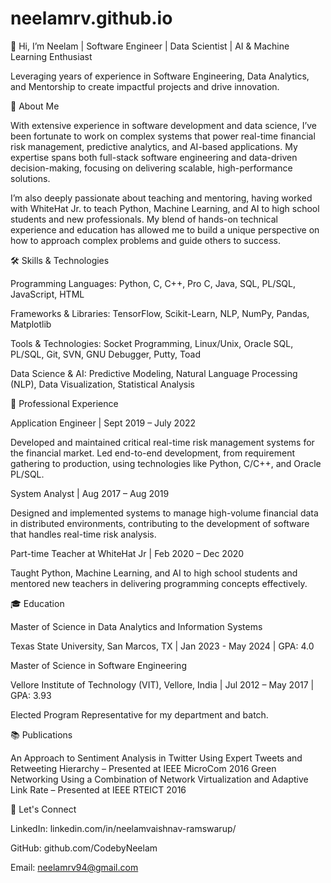# neelamrv.github.io
👋 Hi, I’m Neelam | Software Engineer | Data Scientist | AI & Machine Learning Enthusiast

Leveraging years of experience in Software Engineering, Data Analytics, and Mentorship to create impactful projects and drive innovation.

🚀 About Me

With extensive experience in software development and data science, I’ve been fortunate to work on complex systems that power real-time financial risk management, predictive analytics, and AI-based applications. My expertise spans both full-stack software engineering and data-driven decision-making, focusing on delivering scalable, high-performance solutions.

I’m also deeply passionate about teaching and mentoring, having worked with WhiteHat Jr. to teach Python, Machine Learning, and AI to high school students and new professionals. My blend of hands-on technical experience and education has allowed me to build a unique perspective on how to approach complex problems and guide others to success.

🛠 Skills & Technologies

Programming Languages:
Python, C, C++, Pro C, Java, SQL, PL/SQL, JavaScript, HTML

Frameworks & Libraries:
TensorFlow, Scikit-Learn, NLP, NumPy, Pandas, Matplotlib

Tools & Technologies:
Socket Programming, Linux/Unix, Oracle SQL, PL/SQL, Git, SVN, GNU Debugger, Putty, Toad

Data Science & AI:
Predictive Modeling, Natural Language Processing (NLP), Data Visualization, Statistical Analysis


💼 Professional Experience

Application Engineer | Sept 2019 – July 2022

Developed and maintained critical real-time risk management systems for the financial market. Led end-to-end development, from requirement gathering to production, using technologies like Python, C/C++, and Oracle PL/SQL.

System Analyst | Aug 2017 – Aug 2019

Designed and implemented systems to manage high-volume financial data in distributed environments, contributing to the development of software that handles real-time risk analysis.

Part-time Teacher at WhiteHat Jr | Feb 2020 – Dec 2020

Taught Python, Machine Learning, and AI to high school students and mentored new teachers in delivering programming concepts effectively.

🎓 Education

Master of Science in Data Analytics and Information Systems

Texas State University, San Marcos, TX | Jan 2023 - May 2024 | GPA: 4.0

Master of Science in Software Engineering

Vellore Institute of Technology (VIT), Vellore, India | Jul 2012 – May 2017 | GPA: 3.93

Elected Program Representative for my department and batch.

📚 Publications

An Approach to Sentiment Analysis in Twitter Using Expert Tweets and Retweeting Hierarchy – Presented at IEEE MicroCom 2016
Green Networking Using a Combination of Network Virtualization and Adaptive Link Rate – Presented at IEEE RTEICT 2016

🌟 Let's Connect

LinkedIn: linkedin.com/in/neelamvaishnav-ramswarup/

GitHub: github.com/CodebyNeelam

Email: neelamrv94@gmail.com
